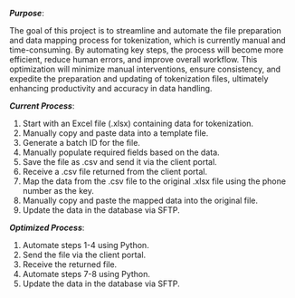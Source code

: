 ***Purpose***: 

The goal of this project is to streamline and automate the file preparation and data mapping process for tokenization, which is currently manual and time-consuming. By automating key steps, the process will become more efficient, reduce human errors, and improve overall workflow. This optimization will minimize manual interventions, ensure consistency, and expedite the preparation and updating of tokenization files, ultimately enhancing productivity and accuracy in data handling.


***Current Process***:
1. Start with an Excel file (.xlsx) containing data for tokenization.
2. Manually copy and paste data into a template file.
3. Generate a batch ID for the file.
4. Manually populate required fields based on the data.
5. Save the file as .csv and send it via the client portal.
6. Receive a .csv file returned from the client portal.
7. Map the data from the .csv file to the original .xlsx file using the phone number as the key.
8. Manually copy and paste the mapped data into the original file.
9. Update the data in the database via SFTP.


***Optimized Process***:
1. Automate steps 1-4 using Python.
2. Send the file via the client portal.
3. Receive the returned file.
4. Automate steps 7-8 using Python.
5. Update the data in the database via SFTP.


